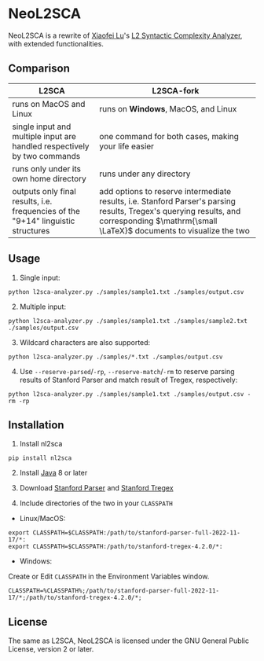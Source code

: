 NeoL2SCA
==========

NeoL2SCA is a rewrite of [Xiaofei Lu](http://personal.psu.edu/xxl13/index.html)'s [L2 Syntactic Complexity Analyzer](http://personal.psu.edu/xxl13/downloads/l2sca.html), with extended functionalities.

## Comparison

| L2SCA | L2SCA-fork |
|-|-|
| runs on MacOS and Linux | runs on **Windows**, MacOS, and Linux |
| single input and multiple input are handled respectively by two commands | one command for both cases, making your life easier |
| runs only under its own home directory | runs under any directory |
| outputs only final results, i.e. frequencies of the "9+14" linguistic structures | add options to reserve intermediate results, i.e. Stanford Parser's parsing results, Tregex's querying results, and corresponding $\mathrm{\small \LaTeX}$ documents to visualize the two |


## Usage

1. Single input:
```
python l2sca-analyzer.py ./samples/sample1.txt ./samples/output.csv
```

2. Multiple input:
```
python l2sca-analyzer.py ./samples/sample1.txt ./samples/sample2.txt ./samples/output.csv
```

3. Wildcard characters are also supported:
```
python l2sca-analyzer.py ./samples/*.txt ./samples/output.csv
```

4. Use `--reserve-parsed`/`-rp`, `--reserve-match`/`-rm` to reserve parsing results of Stanford Parser and match result of Tregex, respectively:

```
python l2sca-analyzer.py ./samples/sample1.txt ./samples/output.csv -rm -rp
```

## Installation

1. Install nl2sca
```
pip install nl2sca
```

2. Install [Java](https://www.java.com/en/download) 8 or later

3. Download [Stanford Parser](https://nlp.stanford.edu/software/lex-parser.shtml#Download) and [Stanford Tregex](https://nlp.stanford.edu/software/tregex.html#Download)

4. Include directories of the two in your `CLASSPATH`

+ Linux/MacOS:

```
export CLASSPATH=$CLASSPATH:/path/to/stanford-parser-full-2022-11-17/*:
export CLASSPATH=$CLASSPATH:/path/to/stanford-tregex-4.2.0/*:
```

+ Windows:

Create or Edit `CLASSPATH` in the Environment Variables window.

`CLASSPATH=%CLASSPATH%;/path/to/stanford-parser-full-2022-11-17/*;/path/to/stanford-tregex-4.2.0/*;`

## License
The same as L2SCA, NeoL2SCA is licensed under the GNU General Public License, version 2 or later.
